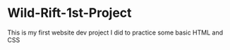 # Wild-Rift-1st-Project
This is my first website dev project I did to practice some basic HTML and CSS
